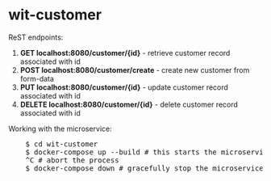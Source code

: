 # wit-customer

ReST endpoints:
1. <b>GET localhost:8080/customer/{id}</b> - retrieve customer record associated with id
2. <b>POST localhost:8080/customer/create</b> - create new customer from form-data
3. <b>PUT localhost:8080/customer/{id}</b> - update customer record associated with id
4. <b>DELETE localhost:8080/customer/{id}</b> - delete customer record associated with id

Working with the microservice:
<pre>
    $ cd wit-customer
    $ docker-compose up --build # this starts the microservice
    ^C # abort the process
    $ docker-compose down # gracefully stop the microservice
</pre>